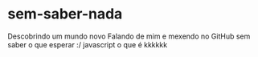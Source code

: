 # sem-saber-nada
Descobrindo um mundo novo
Falando de mim e mexendo no GitHub sem saber o que esperar :/
javascript o que é kkkkkk
